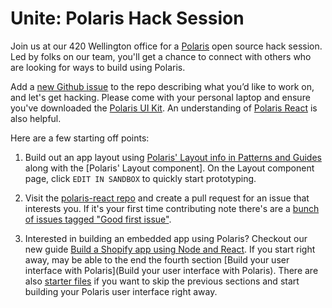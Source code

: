 # Unite: Polaris Hack Session

Join us at our 420 Wellington office for a [Polaris](https://polaris.shopify.com/) open source hack session. Led by folks on our team, you'll get a chance to connect with others who are looking for ways to build using Polaris.
 
Add a [new Github issue](https://github.com/Shopify/unite_hack_session/issues/new) to the repo describing what you’d like to work on, and let's get hacking. Please come with your personal laptop and ensure you've downloaded the [Polaris UI Kit](https://polaris.shopify.com/resources/polaris-ui-kit#navigation). An understanding of [Polaris React](https://github.com/Shopify/polaris-react) is also helpful.

Here are a few starting off points:

1. Build out an app layout using [Polaris' Layout info in Patterns and Guides](https://polaris.shopify.com/patterns-and-guides/layout#navigation) along with the [Polaris' Layout component]. On the Layout component page, click `EDIT IN SANDBOX` to quickly start prototyping.

2. Visit the [polaris-react repo](https://github.com/shopify/polaris-react) and create a pull request for an issue that interests you. If it's your first time contributing note there's are a [bunch of issues tagged "Good first issue"](https://github.com/shopify/polaris-react/issues?q=is%3Aissue+is%3Aopen+sort%3Aupdated-desc+label%3A%22Good+first+issue%22).

3. Interested in building an embedded app using Polaris? Checkout our new guide [Build a Shopify app using Node and React](https://developers.shopify.com/tutorials/build-a-shopify-app-with-node-and-react). If you start right away, may be able to the end the fourth section [Build your user interface with Polaris](Build your user interface with Polaris). There are also [starter files](https://github.com/Shopify/shopify-demo-app-node-react/tree/build-your-user-interface-with-polaris-starter-files) if you want to skip the previous sections and start building your Polaris user interface right away.

